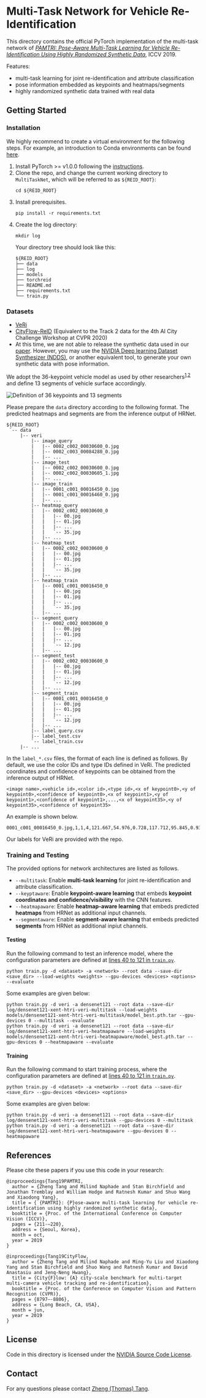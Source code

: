 # Multi-Task Network for Vehicle Re-Identification

This directory contains the official PyTorch implementation of the multi-task network of [*PAMTRI: Pose-Aware Multi-Task Learning for Vehicle Re-Identification Using Highly Randomized Synthetic Data*](http://openaccess.thecvf.com/content_ICCV_2019/html/Tang_PAMTRI_Pose-Aware_Multi-Task_Learning_for_Vehicle_Re-Identification_Using_Highly_Randomized_ICCV_2019_paper.html), ICCV 2019.

Features:
- multi-task learning for joint re-identification and attribute classification
- pose information embedded as keypoints and heatmaps/segments
- highly randomized synthetic data trained with real data

## Getting Started

### Installation

We highly recommend to create a virtual environment for the following steps. For example, an introduction to Conda environments can be found [here](https://docs.conda.io/projects/conda/en/latest/user-guide/tasks/manage-environments.html). 

1. Install PyTorch >= v1.0.0 following the [instructions](https://pytorch.org/).
2. Clone the repo, and change the current working directory to `MultiTaskNet`, which will be referred to as `${REID_ROOT}`:
   ```
   cd ${REID_ROOT}
   ```
3. Install prerequisites.
   ```
   pip install -r requirements.txt
   ```
4. Create the log directory:
   ```
   mkdir log
   ```
   Your directory tree should look like this:
   ```
   ${REID_ROOT}
   ├── data
   ├── log
   ├── models
   ├── torchreid
   ├── README.md
   ├── requirements.txt
   └── train.py 
   ```

### Datasets

- [VeRi](https://vehiclereid.github.io/VeRi/)
- [CityFlow-ReID](https://www.aicitychallenge.org/2020-data-and-evaluation/) (Equivalent to the Track 2 data for the 4th AI City Challenge Workshop at CVPR 2020)
- At this time, we are not able to release the synthetic data used in our [paper](http://openaccess.thecvf.com/content_ICCV_2019/html/Tang_PAMTRI_Pose-Aware_Multi-Task_Learning_for_Vehicle_Re-Identification_Using_Highly_Randomized_ICCV_2019_paper.html). However, you may use the [NVIDIA Deep learning Dataset Synthesizer (NDDS)](https://github.com/NVIDIA/Dataset_Synthesizer), or another equivalent tool, to generate your own synthetic data with pose information. 

We adopt the 36-keypoint vehicle model as used by other researchers<sup>[1](https://arxiv.org/abs/1803.02057),[2](https://arxiv.org/abs/1411.5935)</sup> and define 13 segments of vehicle surface accordingly. 

![Definition of 36 keypoints and 13 segments](../figures/keypoints_segments.png)

Please prepare the `data` directory according to the following format. The predicted heatmaps and segments are from the inference output of HRNet. 
   ```
   ${REID_ROOT}
    `-- data
        |-- veri
            |-- image_query
            |   |-- 0002_c002_00030600_0.jpg
            |   |-- 0002_c003_00084280_0.jpg
            |   |-- ...
            |-- image_test
            |   |-- 0002_c002_00030600_0.jpg
            |   |-- 0002_c002_00030605_1.jpg
            |   |-- ...
            |-- image_train
            |   |-- 0001_c001_00016450_0.jpg
            |   |-- 0001_c001_00016460_0.jpg
            |   |-- ...
            |-- heatmap_query
            |   |-- 0002_c002_00030600_0
            |   |   |-- 00.jpg
            |   |   |-- 01.jpg
            |   |   |-- ...
            |   |   `-- 35.jpg
            |   |-- ...
            |-- heatmap_test
            |   |-- 0002_c002_00030600_0
            |   |   |-- 00.jpg
            |   |   |-- 01.jpg
            |   |   |-- ...
            |   |   `-- 35.jpg
            |   |-- ...
            |-- heatmap_train
            |   |-- 0001_c001_00016450_0
            |   |   |-- 00.jpg
            |   |   |-- 01.jpg
            |   |   |-- ...
            |   |   `-- 35.jpg
            |   |-- ...
            |-- segment_query
            |   |-- 0002_c002_00030600_0
            |   |   |-- 00.jpg
            |   |   |-- 01.jpg
            |   |   |-- ...
            |   |   `-- 12.jpg
            |   |-- ...
            |-- segment_test
            |   |-- 0002_c002_00030600_0
            |   |   |-- 00.jpg
            |   |   |-- 01.jpg
            |   |   |-- ...
            |   |   `-- 12.jpg
            |   |-- ...
            |-- segment_train
            |   |-- 0001_c001_00016450_0
            |   |   |-- 00.jpg
            |   |   |-- 01.jpg
            |   |   |-- ...
            |   |   `-- 12.jpg
            |   |-- ...
            |-- label_query.csv
            |-- label_test.csv
            `-- label_train.csv
        |-- ...

   ```

In the `label_*.csv` files, the format of each line is defined as follows. By default, we use the color IDs and type IDs defined in VeRi. The predicted coordinates and confidence of keypoints can be obtained from the inference output of HRNet. 
```
<image name>,<vehicle id>,<color id>,<type id>,<x of keypoint0>,<y of keypoint0>,<confidence of keypoint0>,<x of keypoint1>,<y of keypoint1>,<confidence of keypoint1>,...,<x of keypoint35>,<y of keypoint35>,<confidence of keypoint35>
```

An example is shown below. 
```
0001_c001_00016450_0.jpg,1,1,4,121.667,54.976,0.728,117.712,95.845,0.934,116.394,111.665,0.931,117.712,86.616,0.934,119.030,77.388,0.935,117.712,95.845,0.911,120.349,66.841,0.900,121.667,47.065,0.888,121.667,39.155,0.886,120.349,52.339,0.859,115.075,48.384,0.842,107.165,12.788,0.925,108.483,14.106,0.928,100.573,8.833,0.959,96.618,24.653,0.938,108.483,56.294,0.909,107.165,78.706,0.900,112.438,114.302,0.929,117.712,97.163,0.829,121.667,56.294,0.399,13.562,120.894,0.871,9.606,94.526,0.971,12.243,85.298,0.906,120.349,66.841,0.595,119.030,95.845,0.619,22.790,52.339,0.902,26.745,43.110,0.852,116.394,110.347,1.034,109.802,116.938,1.082,37.292,12.788,0.895,35.974,16.743,0.907,38.610,10.151,0.948,32.019,28.608,0.966,18.835,61.567,0.920,17.517,85.298,0.947,14.880,123.530,0.847
```

Our labels for VeRi are provided with the repo. 

### Training and Testing

The provided options for network architectures are listed as follows. 
- `--multitask`: Enable **multi-task learning** for joint re-identification and attribute classification.
- `--keyptaware`: Enable **keypoint-aware learning** that embeds **keypoint coordinates and confidence/visibility** with the CNN features.
- `--heatmapaware`: Enable **heatmap-aware learning** that embeds predicted **heatmaps** from HRNet as additional input channels.
- `--segmentaware`: Enable **segment-aware learning** that embeds predicted **segments** from HRNet as additional inpiut channels.

#### Testing

Run the following command to test an inference model, where the configuration parameters are defined at [lines 40 to 121 in `train.py`](train.py#L40-L121). 
```
python train.py -d <dataset> -a <network> --root data --save-dir <save_dir> --load-weights <weights> --gpu-devices <devices> <options> --evaluate
```

Some examples are given below: 
```
python train.py -d veri -a densenet121 --root data --save-dir log/densenet121-xent-htri-veri-multitask --load-weights models/densenet121-xent-htri-veri-multitask/model_best.pth.tar --gpu-devices 0 --multitask --evaluate
python train.py -d veri -a densenet121 --root data --save-dir log/densenet121-xent-htri-veri-heatmapaware --load-weights models/densenet121-xent-htri-veri-heatmapaware/model_best.pth.tar --gpu-devices 0 --heatmapaware --evaluate
```

#### Training

Run the following command to start training process, where the configuration parameters are defined at [lines 40 to 121 in `train.py`](train.py#L40-L121). 
```
python train.py -d <dataset> -a <network> --root data --save-dir <save_dir> --gpu-devices <devices> <options>
```

Some examples are given below: 
```
python train.py -d veri -a densenet121 --root data --save-dir log/densenet121-xent-htri-veri-multitask --gpu-devices 0 --multitask
python train.py -d veri -a densenet121 --root data --save-dir log/densenet121-xent-htri-veri-heatmapaware --gpu-devices 0 --heatmapaware
```

## References

Please cite these papers if you use this code in your research:

    @inproceedings{Tang19PAMTRI,
      author = {Zheng Tang and Milind Naphade and Stan Birchfield and Jonathan Tremblay and William Hodge and Ratnesh Kumar and Shuo Wang and Xiaodong Yang},
      title = { {PAMTRI}: {P}ose-aware multi-task learning for vehicle re-identification using highly randomized synthetic data},
      booktitle = {Proc. of the International Conference on Computer Vision (ICCV)},
      pages = {211-–220},
      address = {Seoul, Korea},
      month = oct,
      year = 2019
    }

    @inproceedings{Tang19CityFlow,
      author = {Zheng Tang and Milind Naphade and Ming-Yu Liu and Xiaodong Yang and Stan Birchfield and Shuo Wang and Ratnesh Kumar and David Anastasiu and Jenq-Neng Hwang},
      title = {City{F}low: {A} city-scale benchmark for multi-target multi-camera vehicle tracking and re-identification},
      booktitle = {Proc. of the Conference on Computer Vision and Pattern Recognition (CVPR)},
      pages = {8797–-8806},
      address = {Long Beach, CA, USA},
      month = jun,
      year = 2019
    }

## License

Code in this directory is licensed under the [NVIDIA Source Code License](LICENSE).

## Contact

For any questions please contact [Zheng (Thomas) Tang](https://github.com/zhengthomastang).
